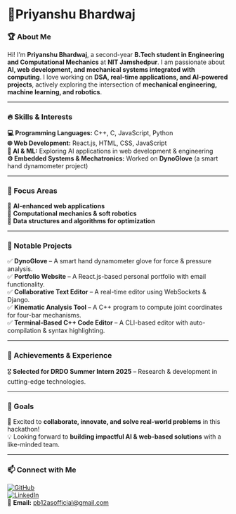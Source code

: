 # 🚀Priyanshu Bhardwaj  

### 🏆 About Me  
Hi! I’m **Priyanshu Bhardwaj**, a second-year **B.Tech student in Engineering and Computational Mechanics** at **NIT Jamshedpur**. I am passionate about **AI, web development, and mechanical systems integrated with computing**. I love working on **DSA, real-time applications, and AI-powered projects**, actively exploring the intersection of **mechanical engineering, machine learning, and robotics**.  

---

### 🔥 Skills & Interests  
**💻 Programming Languages:** C++, C, JavaScript, Python  
**🌐 Web Development:** React.js, HTML, CSS, JavaScript  
**🤖 AI & ML:** Exploring AI applications in web development & engineering  
**⚙️ Embedded Systems & Mechatronics:** Worked on **DynoGlove** (a smart hand dynamometer project)  

---

### 🚀 Focus Areas  
🔹 **AI-enhanced web applications**  
🔹 **Computational mechanics & soft robotics**  
🔹 **Data structures and algorithms for optimization**  

---

### 🎯 Notable Projects  
✅ **DynoGlove** – A smart hand dynamometer glove for force & pressure analysis.  
✅ **Portfolio Website** – A React.js-based personal portfolio with email functionality.  
✅ **Collaborative Text Editor** – A real-time editor using WebSockets & Django.  
✅ **Kinematic Analysis Tool** – A C++ program to compute joint coordinates for four-bar mechanisms.  
✅ **Terminal-Based C++ Code Editor** – A CLI-based editor with auto-compilation & syntax highlighting.  

---

### 🏅 Achievements & Experience  
🎖️ **Selected for DRDO Summer Intern 2025** – Research & development in cutting-edge technologies.  

---

### 🤝 Goals  
🚀 Excited to **collaborate, innovate, and solve real-world problems** in this hackathon!  
💡 Looking forward to **building impactful AI & web-based solutions** with a like-minded team.  

---

### 📫 Connect with Me  
[![GitHub](https://img.shields.io/badge/GitHub-100000?style=for-the-badge&logo=github&logoColor=white)](https://github.com/crack123sr)  
[![LinkedIn](https://img.shields.io/badge/LinkedIn-blue?style=for-the-badge&logo=linkedin)](https://www.linkedin.com/in/priyanshu-bhardwaj-77508027b/)  
📧 **Email:** pb12asofficial@gmail.com  
